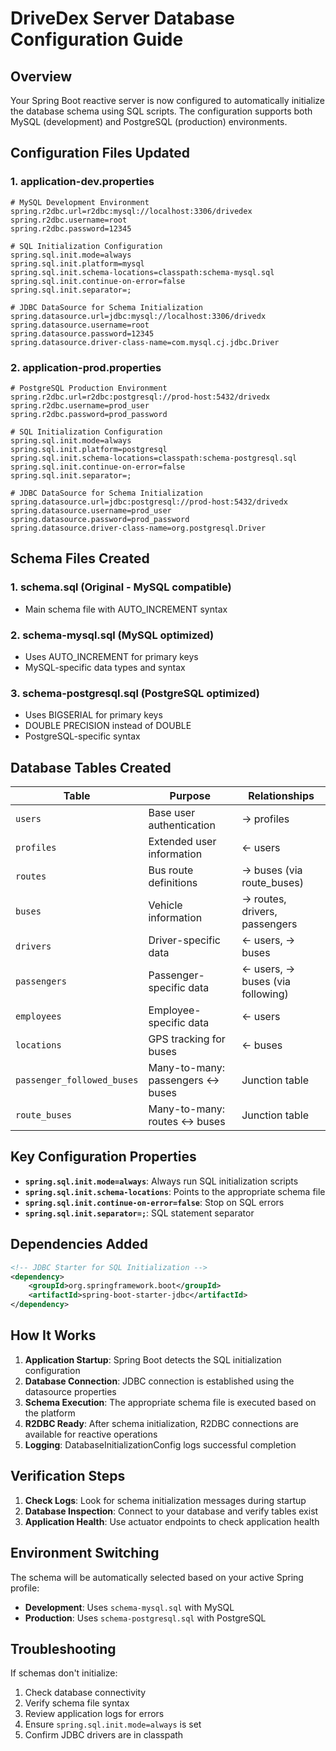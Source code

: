 # DriveDex Server Database Configuration Guide

## Overview
Your Spring Boot reactive server is now configured to automatically initialize the database schema using SQL scripts. The configuration supports both MySQL (development) and PostgreSQL (production) environments.

## Configuration Files Updated

### 1. **application-dev.properties**
```properties
# MySQL Development Environment
spring.r2dbc.url=r2dbc:mysql://localhost:3306/drivedex
spring.r2dbc.username=root
spring.r2dbc.password=12345

# SQL Initialization Configuration
spring.sql.init.mode=always
spring.sql.init.platform=mysql
spring.sql.init.schema-locations=classpath:schema-mysql.sql
spring.sql.init.continue-on-error=false
spring.sql.init.separator=;

# JDBC DataSource for Schema Initialization
spring.datasource.url=jdbc:mysql://localhost:3306/drivedx
spring.datasource.username=root
spring.datasource.password=12345
spring.datasource.driver-class-name=com.mysql.cj.jdbc.Driver
```

### 2. **application-prod.properties**
```properties
# PostgreSQL Production Environment
spring.r2dbc.url=r2dbc:postgresql://prod-host:5432/drivedx
spring.r2dbc.username=prod_user
spring.r2dbc.password=prod_password

# SQL Initialization Configuration
spring.sql.init.mode=always
spring.sql.init.platform=postgresql
spring.sql.init.schema-locations=classpath:schema-postgresql.sql
spring.sql.init.continue-on-error=false
spring.sql.init.separator=;

# JDBC DataSource for Schema Initialization
spring.datasource.url=jdbc:postgresql://prod-host:5432/drivedx
spring.datasource.username=prod_user
spring.datasource.password=prod_password
spring.datasource.driver-class-name=org.postgresql.Driver
```

## Schema Files Created

### 1. **schema.sql** (Original - MySQL compatible)
- Main schema file with AUTO_INCREMENT syntax

### 2. **schema-mysql.sql** (MySQL optimized)
- Uses AUTO_INCREMENT for primary keys
- MySQL-specific data types and syntax

### 3. **schema-postgresql.sql** (PostgreSQL optimized)
- Uses BIGSERIAL for primary keys
- DOUBLE PRECISION instead of DOUBLE
- PostgreSQL-specific syntax

## Database Tables Created

| Table | Purpose | Relationships |
|-------|---------|--------------|
| `users` | Base user authentication | → profiles |
| `profiles` | Extended user information | ← users |
| `routes` | Bus route definitions | → buses (via route_buses) |
| `buses` | Vehicle information | → routes, drivers, passengers |
| `drivers` | Driver-specific data | ← users, → buses |
| `passengers` | Passenger-specific data | ← users, → buses (via following) |
| `employees` | Employee-specific data | ← users |
| `locations` | GPS tracking for buses | ← buses |
| `passenger_followed_buses` | Many-to-many: passengers ↔ buses | Junction table |
| `route_buses` | Many-to-many: routes ↔ buses | Junction table |

## Key Configuration Properties

- **`spring.sql.init.mode=always`**: Always run SQL initialization scripts
- **`spring.sql.init.schema-locations`**: Points to the appropriate schema file
- **`spring.sql.init.continue-on-error=false`**: Stop on SQL errors
- **`spring.sql.init.separator=;`**: SQL statement separator

## Dependencies Added

```xml
<!-- JDBC Starter for SQL Initialization -->
<dependency>
    <groupId>org.springframework.boot</groupId>
    <artifactId>spring-boot-starter-jdbc</artifactId>
</dependency>
```

## How It Works

1. **Application Startup**: Spring Boot detects the SQL initialization configuration
2. **Database Connection**: JDBC connection is established using the datasource properties
3. **Schema Execution**: The appropriate schema file is executed based on the platform
4. **R2DBC Ready**: After schema initialization, R2DBC connections are available for reactive operations
5. **Logging**: DatabaseInitializationConfig logs successful completion

## Verification Steps

1. **Check Logs**: Look for schema initialization messages during startup
2. **Database Inspection**: Connect to your database and verify tables exist
3. **Application Health**: Use actuator endpoints to check application health

## Environment Switching

The schema will be automatically selected based on your active Spring profile:
- **Development**: Uses `schema-mysql.sql` with MySQL
- **Production**: Uses `schema-postgresql.sql` with PostgreSQL

## Troubleshooting

If schemas don't initialize:
1. Check database connectivity
2. Verify schema file syntax
3. Review application logs for errors
4. Ensure `spring.sql.init.mode=always` is set
5. Confirm JDBC drivers are in classpath